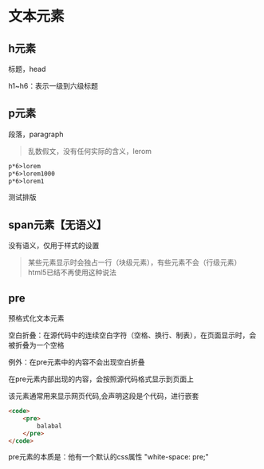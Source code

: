 # 文本元素

## h元素

标题，head

h1~h6：表示一级到六级标题

## p元素

段落，paragraph

> 乱数假文，没有任何实际的含义，lerom

```html
p*6>lorem
p*6>lorem1000
p*6>lorem1
```
测试排版

## span元素【无语义】

没有语义，仅用于样式的设置

> 某些元素显示时会独占一行（块级元素），有些元素不会（行级元素）
> html5已结不再使用这种说法

## pre

预格式化文本元素

空白折叠：在源代码中的连续空白字符（空格、换行、制表），在页面显示时，会被折叠为一个空格

例外：在pre元素中的内容不会出现空白折叠

在pre元素内部出现的内容，会按照源代码格式显示到页面上

该元素通常用来显示网页代码,会声明这段是个代码，进行嵌套

```html
<code>
    <pre>
        balabal
    </pre>
</code>
```

pre元素的本质是：他有一个默认的css属性  "white-space: pre;"